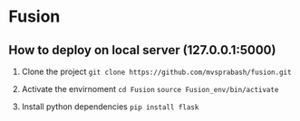 # Fusion

## How to deploy on local server (127.0.0.1:5000)

1. Clone the project
    ``` git clone https://github.com/mvsprabash/fusion.git ```

2. Activate the envirnoment
``` cd Fusion ```
``` source Fusion_env/bin/activate ```

3. Install python dependencies
``` pip install flask ```

